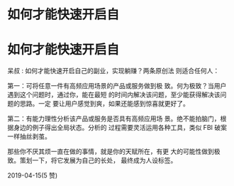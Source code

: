 # 如何才能快速开启自

# 如何才能快速开启自

呆叔 : 如何才能快速开启自己的副业，实现躺赚？两条原创法 则适合任何人：

第一：可将任意一件有高频应用场景的产品或服务做到极 致。何为极致？当用户遇到这个问题时，通过你，能在最短 的时间内解决该问题，至少能获得解决该问题的思路。一定 要让用户感觉到爽，如果还能感到惊喜就更好了。

第二：有能力理性分析该产品或服务是否具有高频应用场 景。绝不能拍脑门，根据身边的例子得出全局状态。分析的 过程需要灵活运用各种工具，类似 FBI 破案一样抽丝剥茧。

那些你不厌其烦一直在做的事情，就是你的天赋所在，有更 大的可能性做到极致。策划一下，将它发展为自己的长处， 最终成为人设标签。

2019-04-15(5 赞)